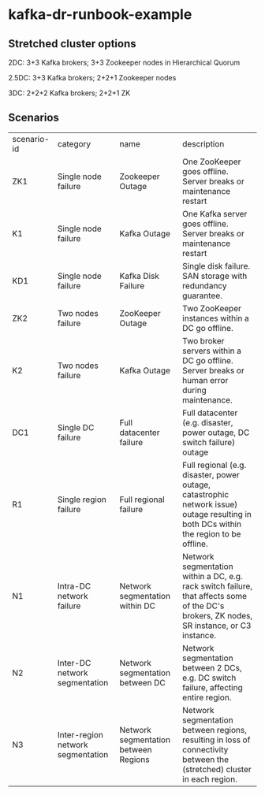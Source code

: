 # kafka-dr-runbook-example


## Stretched cluster options
2DC: 3+3 Kafka brokers; 3+3 Zookeeper nodes in Hierarchical Quorum

2.5DC: 3+3 Kafka brokers; 2+2+1 Zookeeper nodes

3DC: 2+2+2 Kafka brokers; 2+2+1 ZK



## Scenarios
| | | | |
|-|-|-|-|
|scenario-id|category|name|description|
|ZK1|Single node failure|Zookeeper Outage|One ZooKeeper goes offline. Server breaks or maintenance restart|
|K1|Single node failure|Kafka Outage|One Kafka server goes offline. Server breaks or maintenance restart|
|KD1|Single node failure|Kafka Disk Failure|Single disk failure. SAN storage with redundancy guarantee.|
|ZK2|Two nodes failure|ZooKeeper Outage|Two ZooKeeper instances within a DC go offline.|
|K2|Two nodes failure|Kafka Outage|Two broker servers within a DC go offline. Server breaks or human error during maintenance.|
|DC1|Single DC failure|Full datacenter failure|Full datacenter (e.g. disaster, power outage, DC switch failure) outage|
|R1|Single region failure|Full regional failure|Full regional (e.g. disaster, power outage, catastrophic network issue) outage resulting in both DCs within the region to be offline.|
|N1|Intra-DC network failure|Network segmentation within DC|Network segmentation within a DC, e.g. rack switch failure, that affects some of the DC's brokers, ZK nodes, SR instance, or C3 instance.|
|N2|Inter-DC network segmentation|Network segmentation between DC|Network segmentation between 2 DCs, e.g. DC switch failure, affecting entire region.|
|N3|Inter-region network segmentation|Network segmentation between Regions|Network segmentation between regions, resulting in loss of connectivity between the (stretched) cluster in each region.|
